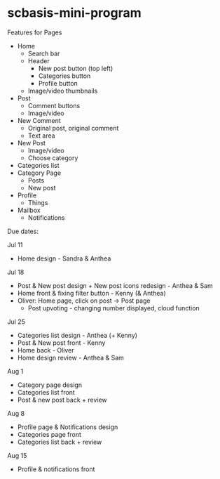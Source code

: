 # scbasis-mini-program

Features for Pages
- Home
    - Search bar
    - Header
        - New post button (top left)
        - Categories button
        - Profile button
    - Image/video thumbnails
- Post
    - Comment buttons
    - Image/video
- New Comment
    - Original post, original comment
    - Text area
- New Post
    - Image/video
    - Choose category
- Categories list
- Category Page
    - Posts
    - New post
- Profile
    - Things
- Mailbox
    - Notifications


Due dates:

Jul 11
- Home design - Sandra & Anthea

Jul 18
- Post & New post design + New post icons redesign - Anthea & Sam
- Home front & fixing filter button - Kenny (& Anthea)
- Oliver: Home page, click on post -> Post page
    - Post upvoting - changing number displayed, cloud function


Jul 25
- Categories list design - Anthea (+ Kenny)
- Post & New post front - Kenny
- Home back - Oliver
- Home design review - Anthea & Sam

Aug 1
- Category page design
- Categories list front
- Post & new post back + review

Aug 8
- Profile page & Notifications design
- Categories page front
- Categories list back + review

Aug 15
- Profile & notifications front